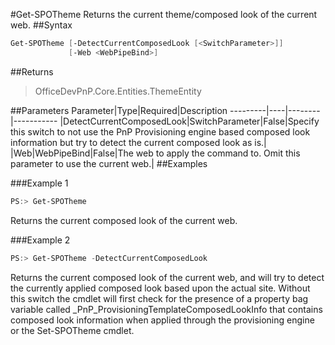 #Get-SPOTheme
Returns the current theme/composed look of the current web.
##Syntax
```powershell
Get-SPOTheme [-DetectCurrentComposedLook [<SwitchParameter>]]
             [-Web <WebPipeBind>]
```


##Returns
>OfficeDevPnP.Core.Entities.ThemeEntity

##Parameters
Parameter|Type|Required|Description
---------|----|--------|-----------
|DetectCurrentComposedLook|SwitchParameter|False|Specify this switch to not use the PnP Provisioning engine based composed look information but try to detect the current composed look as is.|
|Web|WebPipeBind|False|The web to apply the command to. Omit this parameter to use the current web.|
##Examples

###Example 1
```powershell
PS:> Get-SPOTheme
```
Returns the current composed look of the current web.

###Example 2
```powershell
PS:> Get-SPOTheme -DetectCurrentComposedLook
```
Returns the current composed look of the current web, and will try to detect the currently applied composed look based upon the actual site. Without this switch the cmdlet will first check for the presence of a property bag variable called _PnP_ProvisioningTemplateComposedLookInfo that contains composed look information when applied through the provisioning engine or the Set-SPOTheme cmdlet.
